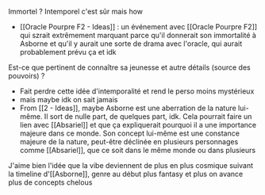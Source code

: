 Immortel ? Intemporel c'est sûr mais how
- [[Oracle Pourpre F2 - Ideas]] : un événement avec [[Oracle Pourpre F2]] qui szrait extrêmement marquant parce qu'il donnerait son immortalité à Asborne et qu'il y aurait une sorte de drama avec l'oracle, qui aurait probablement prévu ça et idk

Est-ce que pertinent de connaître sa jeunesse et autre détails (source des pouvoirs) ?
- Fait perdre cette idée d'intemporalité et rend le perso moins mystérieux
- mais maybe idk on sait jamais
- From [[2 - Ideas]], maybe Asborne est une aberration de la nature lui-même. Il sort de nulle part, de quelques part, idk. Cela pourrait faire un lien avec [[Absariel]] et que ça expliquerait pourquoi il a une importance majeure dans ce monde. Son concept lui-même est une constance majeure de la nature, peut-être déclinée en plusieurs personnages comme [[Absariel]], que ce soit dans le même monde ou dans plusieurs

J'aime bien l'idée que la vibe deviennent de plus en plus cosmique suivant la timeline d'[[Asborne]], genre au début plus fantasy et plus on avance plus de concepts chelous